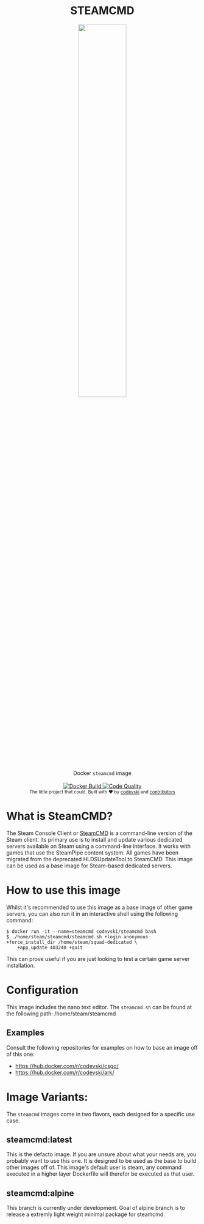 <h1 align="center">STEAMCMD</h1>

<div align="center">
<image src="https://3.bp.blogspot.com/-Jbo2ByKvK60/VoFsdmqP4mI/AAAAAAAAIxk/Ahz__bJjweU/s1600/Logo%2BSteam.png" width="50%" />
</div>
<div align="center">
  Docker <code>steamcmd</code> image
</div>

<br />

<div align="center">
  <!-- Docker Build -->
  <a href="#">
    <img src="https://img.shields.io/docker/build/codevski/steamcmd?style=for-the-badge&logo=docker"
      alt="Docker Build" />
  </a>
  <!-- Code Quality Status -->
  <a href="#">
    <img src="https://img.shields.io/scrutinizer/quality/g/codevski/steamcmd?style=for-the-badge&logo=appveyor"
      alt="Code Quality" />
  </a>
  
</div>

<div align="center">
  <sub>The little project that could. Built with ❤︎ by
  <a href="#">codevski</a> and
  <a href="/graphs/contributors">
    contributors
  </a>
</div>

# What is SteamCMD?
The Steam Console Client or [SteamCMD](https://developer.valvesoftware.com/wiki/SteamCMD) is a command-line version of the Steam client. Its primary use is to install and update various dedicated servers available on Steam using a command-line interface. It works with games that use the SteamPipe content system. All games have been migrated from the deprecated HLDSUpdateTool to SteamCMD. This image can be used as a base image for Steam-based dedicated servers.

# How to use this image
Whilst it's recommended to use this image as a base image of other game servers, you can also run it in an interactive shell using the following command:
```
$ docker run -it --name=steamcmd codevski/steamcmd bash
$ ./home/steam/steamcmd/steamcmd.sh +login anonymous +force_install_dir /home/steam/squad-dedicated \
    +app_update 403240 +quit
```
This can prove useful if you are just looking to test a certain game server installation.

# Configuration
This image includes the nano text editor. The `steamcmd.sh` can be found at the following path: /home/steam/steamcmd

## Examples
Consult the following repositories for examples on how to base an image off of this one:
- https://hub.docker.com/r/codevski/csgo/
- https://hub.docker.com/r/codevski/ark/

# Image Variants:
The `steamcmd` images come in two flavors, each designed for a specific use case.

## steamcmd:latest
This is the defacto image. If you are unsure about what your needs are, you probably want to use this one. It is designed to be used as the base to build other images off of. This image's default user is steam, any command executed in a higher layer Dockerfile will therefor be executed as that user.

## steamcmd:alpine
This branch is currently under development. Goal of alpine branch is to release a extremly light weight minimal package for steamcmd.

